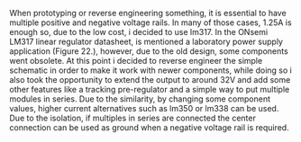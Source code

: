 When prototyping or reverse engineering something, it is essential to have multiple positive and negative voltage rails. In many of those cases, 1.25A is enough so, due to the low cost, i decided to use lm317. In the ONsemi LM317 linear regulator datasheet, is mentioned a laboratory power supply application (Figure 22.), however, due to the old design, some components went obsolete. At this point i decided to reverse engineer the simple schematic in order to make it work with newer components, while doing so i also took the opportunity to extend the output to around 32V and add some other features like a tracking pre-regulator and a simple way to put multiple modules in series. Due to the similarity, by changing some component values, higher current alternatives such as lm350 or lm338 can be used. Due to the isolation, if multiples in series are connected the center connection can be used as ground when a negative voltage rail is required. 
